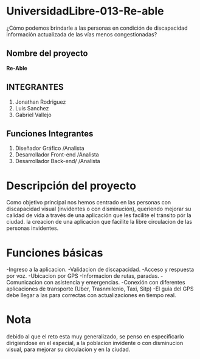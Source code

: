 # UniversidadLibre-013-Re-able
¿Cómo podemos brindarle a las personas en condición de discapacidad información actualizada de las vías menos congestionadas?

## Nombre del proyecto
**Re-Able**
## INTEGRANTES
1. Jonathan Rodriguez
2. Luis Sanchez
3. Gabriel Vallejo

## Funciones Integrantes
1. Diseñador Gráfico /Analista
2. Desarrollador Front-end /Analista
3. Desarrollador Back-end/ /Analista

# Descripción del proyecto
Como objetivo principal nos hemos centrado en las personas con discapacidad visual (invidentes o con disminución), queriendo mejorar su calidad de vida a través de una aplicación que les facilite el tránsito pór la ciudad.  la creacion de una aplicacion que facilite la libre circulacion de las personas invidentes.

# Funciones básicas
-Ingreso a la aplicacion.
-Validacion de discapacidad.
-Acceso y respuesta por voz.
-Ubicacion por GPS
-Informacion de rutas,  paradas.
-Comunicacion con asistencia y  emergencias. 
-Conexión con diferentes aplicaciones de transporte (Uber, Trasnmilenio, Taxi, Sitp)
-El guia del GPS debe llegar a las para correctas con actualizaciones en tiempo real.


# Nota
debido al que el reto esta muy generalizado, se penso en especificarlo dirigiendose en el especial, a la poblacion invidente o  con disminucion visual,  para mejorar su circulacion y en la ciudad.






